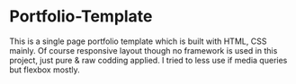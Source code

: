 # Portfolio-Template
This is a single page portfolio template which is built with HTML, CSS mainly. Of course responsive layout though no framework is used in this project, just pure &amp; raw codding applied. I tried to less use if media queries but flexbox mostly. 
